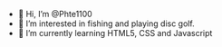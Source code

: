 - 👋 Hi, I’m @Phte1100
- 👀 I’m interested in fishing and playing disc golf.
- 🌱 I’m currently learning HTML5, CSS and Javascript

